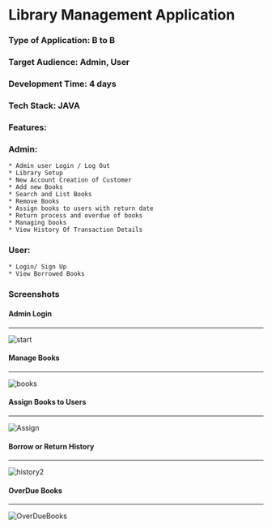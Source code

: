 # Library Management Application
### Type of Application: B to B
### Target Audience: Admin, User
### Development Time: 4 days
### Tech Stack: JAVA

### Features:
### Admin:
	* Admin user Login / Log Out
	* Library Setup
	* New Account Creation of Customer
	* Add new Books
	* Search and List Books
	* Remove Books
	* Assign books to users with return date
	* Return process and overdue of books
	* Managing books
	* View History Of Transaction Details 
	
### User:
	* Login/ Sign Up
	* View Borrowed Books

### Screenshots
#### Admin Login
*** 
![start](https://github.com/Nivetha42/LibraryManagement/assets/143746667/d9f61943-2fa2-403e-a686-dc200a7b303b)
#### Manage Books
***
![books](https://github.com/Nivetha42/LibraryManagement/assets/143746667/3dff63fe-21fb-4355-8b12-4ee40c16b43c)
#### Assign Books to Users
*** 
![Assign](https://github.com/Nivetha42/LibraryManagement/assets/143746667/bdafac8f-de0c-41b6-b438-9abcaaf709ca)
#### Borrow or Return History
***
![history2](https://github.com/Nivetha42/LibraryManagement/assets/143746667/5e429b08-962c-4709-9682-e42d655c9098)
#### OverDue Books
***
![OverDueBooks](https://github.com/Nivetha42/LibraryManagement/assets/143746667/2e6ede04-7e4d-404e-9b22-9014f7b78c9d)

